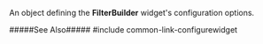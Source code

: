 
<!--shortDescription-->
An object defining the **FilterBuilder** widget's configuration options.
<!--/shortDescription-->

<!--fullDescription-->
#####See Also#####
#include common-link-configurewidget
<!--/fullDescription-->